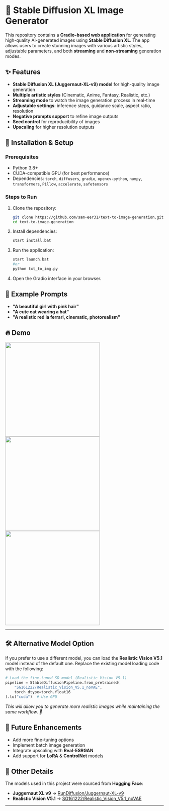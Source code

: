 # 🎨 Stable Diffusion XL Image Generator  

This repository contains a **Gradio-based web application** for generating high-quality AI-generated images using **Stable Diffusion XL**. The app allows users to create stunning images with various artistic styles, adjustable parameters, and both **streaming** and **non-streaming** generation modes.  

## ✨ Features  
- **Stable Diffusion XL (Juggernaut-XL-v9) model** for high-quality image generation  
- **Multiple artistic styles** (Cinematic, Anime, Fantasy, Realistic, etc.)  
- **Streaming mode** to watch the image generation process in real-time  
- **Adjustable settings**: inference steps, guidance scale, aspect ratio, resolution  
- **Negative prompts support** to refine image outputs  
- **Seed control** for reproducibility of images  
- **Upscaling** for higher resolution outputs  

## 🚀 Installation & Setup  
### Prerequisites  
- Python 3.8+  
- CUDA-compatible GPU (for best performance)  
- Dependencies: `torch`, `diffusers`, `gradio`, `opencv-python`, `numpy`, `transformers`, `Pillow`, `accelerate`, `safetensors`

### Steps to Run  
1. Clone the repository:  
   ```bash
   git clone https://github.com/sam-eer31/text-to-image-generation.git
   cd text-to-image-generation
   ```  
2. Install dependencies:  
   ```bash
   start install.bat
   ```
3. Run the application:  
   ```bash
   start launch.bat
   #or
   python txt_to_img.py
   ```  
4. Open the Gradio interface in your browser.  

## 📸 Example Prompts  
- **"A beautiful girl with pink hair"**  
- **"A cute cat wearing a hat"**  
- **"A realistic red la ferrari, cinematic, photorealism"**  

## 🔥 Demo  
<img src="https://github.com/user-attachments/assets/423377e7-cbf8-4481-acd7-722f4ced6d56" width="300">
<img src="https://github.com/user-attachments/assets/fe968721-25f3-4807-ab81-965da24709c2" width="300">
<img src="https://github.com/user-attachments/assets/8636aa3a-1ae1-4f37-89cb-e0baab3ffbd9" width="300">

---

## 🛠 Alternative Model Option

If you prefer to use a different model, you can load the **Realistic Vision V5.1** model instead of the default one. Replace the existing model loading code with the following:

```python
# Load the fine-tuned SD model (Realistic Vision V5.1)
pipeline = StableDiffusionPipeline.from_pretrained(
    "SG161222/Realistic_Vision_V5.1_noVAE",
    torch_dtype=torch.float16
).to("cuda")  # Use GPU
```

*This will allow you to generate more realistic images while maintaining the same workflow. 🚀*


## 📌 Future Enhancements  
- Add more fine-tuning options  
- Implement batch image generation  
- Integrate upscaling with **Real-ESRGAN**  
- Add support for **LoRA** & **ControlNet** models  


## 🔹 Other Details 

The models used in this project were sourced from **Hugging Face**:  

- **Juggernaut XL v9** → [RunDiffusion/Juggernaut-XL-v9](https://huggingface.co/RunDiffusion/Juggernaut-XL-v9)  
- **Realistic Vision V5.1** → [SG161222/Realistic_Vision_V5.1_noVAE](https://huggingface.co/SG161222/Realistic_Vision_V5.1_noVAE)  

---

